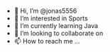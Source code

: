 - 👋 Hi, I’m @jonas5556
- 👀 I’m interested in Sports
- 🌱 I’m currently learning Java
- 💞️ I’m looking to collaborate on 
- 📫 How to reach me ...

<!---
jonas5556/jonas5556 is a ✨ special ✨ repository because its `README.md` (this file) appears on your GitHub profile.
You can click the Preview link to take a look at your changes.
--->
